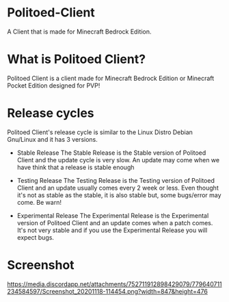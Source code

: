 # Politoed-Client
A Client that is made for Minecraft Bedrock Edition.

# What is Politoed Client?
Politoed Client is a client made for Minecraft Bedrock Edition or Minecraft Pocket Edition designed for PVP!

# Release cycles
Politoed Client's release cycle is similar to the Linux Distro Debian Gnu/Linux and it has 3 versions.

- Stable Release
The Stable Release is the Stable version of Politoed Client and the update cycle is very slow. An update may come when we have think that a release is stable enough

- Testing Release
The Testing Release is the Testing version of Politoed Client and an update usually comes every 2 week or less. Even thought it's not as stable as the stable, it is also stable but, some bugs/error may come. Be warn!

- Experimental Release
The Experimental Release is the Experimental version of Politoed Client and an update comes when a patch comes. It's not very stable and if you use the Experimental Release you will expect bugs. 

# Screenshot
https://media.discordapp.net/attachments/752711912898429079/779640711234584597/Screenshot_20201118-114454.png?width=847&height=476
